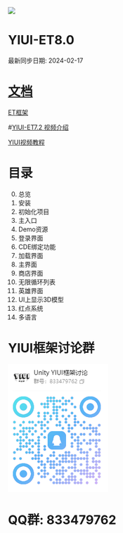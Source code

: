 [<img src="https://api.gitsponsors.com/api/badge/img?id=672814176" height="50">](https://api.gitsponsors.com/api/badge/link?p=JGof2ys8nOpRy9/x8rprCp5EQ4H/VT1F1d+MOVX9pXLmDcm9aLNqfhg0tFvIHiDhQsEf519sBEfebPzAlDqllA==)

# YIUI-ET8.0
最新同步日期: 2024-02-17

# [文档](https://lib9kmxvq7k.feishu.cn/wiki/ES7Gwz4EAiVGKSkotY5cRbTznuh)

[ET框架](https://github.com/egametang/ET)

#[YIUI-ET7.2 视频介绍](https://www.bilibili.com/video/BV1KC4y1d7NZ)

[YIUI视频教程](https://www.bilibili.com/video/BV1cz4y1s7QS)  

# 目录

0. 总览
1. 安装
2. 初始化项目
3. 主入口
4. Demo资源
5. 登录界面
6. CDE绑定功能
7. 加载界面
8. 主界面
9. 商店界面
10. 无限循环列表
11. 英雄界面
12. UI上显示3D模型
13. 红点系统
14. 多语言

# YIUI框架讨论群
![二维码](https://github.com/LiShengYang-yiyi/YIUI/blob/main/Readme/YIUI框架讨论群二维码.png)

# QQ群: 833479762
